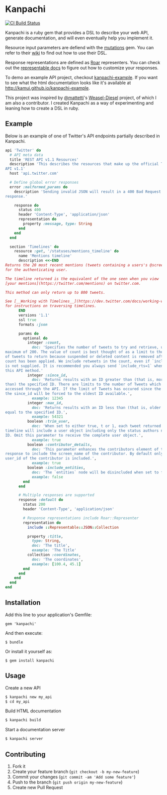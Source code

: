 # Kanpachi

[![CI Build Status](https://secure.travis-ci.org/kamui/kanpachi.png?branch=master)](http://travis-ci.org/kamui/kanpachi)

Kanpachi is a ruby gem that provides a DSL to describe your web API, generate documentation, and will even eventually
help you implement it.

Resource input parameters are defiend with the [mutations](https://github.com/cypriss/mutations) gem. You can refer to
their [wiki](https://github.com/cypriss/mutations/wiki/Filtering-Input) to find out how to use their DSL.

Response representations are defined as [Roar](https://github.com/apotonick/roar) representers. You can check out the
[representable docs](https://github.com/apotonick/representable) to figure out how to customize your responses.

To demo an example API project, checkout [kanpachi-example](https://github.com/kamui/kanpachi-example). If you want to see what the html documentation looks like it's available at <http://kamui.github.io/kanpachi-example>.

This project was inspired by [@mattetti](https://github.com/mattetti/)'s [Weasel-Diesel](https://github.com/mattetti/Weasel-Diesel) project, of which I am also a contributor. I created Kanpachi as a way of experimenting and leaning how to create a DSL in ruby.

## Example

Below is an example of one of Twitter's API endpoints partially described in Kanpachi.

```ruby
api 'Twitter' do
  # API meta data
  title 'REST API v1.1 Resources'
  description 'This describes the resources that make up the official Twitter
API v1.1'
  host 'api.twitter.com'

  # Define global error responses
  error :malformed_params do
    description 'Sending invalid JSON will result in a 400 Bad Request
response.'

    response do
      status 400
      header 'Content-Type', 'application/json'
      representation do
        property :message, type: String
      end
    end
  end

  section 'Timelines' do
    resource :get, '/statuses/mentions_timeline' do
      name 'Mentions timeline'
      description <<-END
Returns the 20 most recent mentions (tweets containing a users's @screen_name)
for the authenticating user.

The timeline returned is the equivalent of the one seen when you view
[your mentions](https://twitter.com/mentions) on twitter.com.

This method can only return up to 800 tweets.

See [__Working with Timelines__](https://dev.twitter.com/docs/working-with-timelines)
for instructions on traversing timelines.
      END
      versions '1.1'
      ssl true
      formats :json

      params do
        optional do
          integer :count,
            doc: 'Specifies the number of tweets to try and retrieve, up to a
maximum of 200. The value of count is best thought of as a limit to the number
of tweets to return because suspended or deleted content is removed after the
count has been applied. We include retweets in the count, even if `include_rts`
is not supplied. It is recommended you always send `include_rts=1` when using
this API method.'
          integer :since_id,
            doc: 'Returns results with an ID greater than (that is, more recent
than) the specified ID. There are limits to the number of Tweets which can be
accessed through the API. If the limit of Tweets has occured since the since_id,
the since_id will be forced to the oldest ID available.',
            example: 12345
          integer :max_id,
            doc: 'Returns results with an ID less than (that is, older than) or
equal to the specified ID.',
            example: 54321
          boolean :trim_user,
            doc: 'When set to either true, t or 1, each tweet returned in a
timeline will include a user object including only the status authors numerical
ID. Omit this parameter to receive the complete user object.',
            example: true
          boolean :contributor_details,
            doc: 'This parameter enhances the contributors element of the status
response to include the screen_name of the contributor. By default only the
user_id of the contributor is included.',
            example: true
          boolean :include_entities,
            doc: 'The `entities` node will be disincluded when set to false.',
            example: false
        end
      end

      # Multiple responses are supported
      response :default do
        status 200
        header 'Content-Type', 'application/json'

        # Response representations include Roar::Representer
        representation do
          include ::Representable::JSON::Collection

          property :title,
            type: String,
            doc: 'The title',
            example: 'The Title'
          collection :coordinates,
            doc: 'The coordinates',
            example: [100.4, 45.1]
        end
      end
    end
  end
end
```

## Installation

Add this line to your application's Gemfile:

    gem 'kanpachi'

And then execute:

    $ bundle

Or install it yourself as:

    $ gem install kanpachi

## Usage

Create a new API

```bash
$ kanpachi new my_api
$ cd my_api
```

Build HTML documentation

```bash
$ kanpachi build
```

Start a documentation server

```bash
$ kanpachi server
```

## Contributing

1. Fork it
2. Create your feature branch (`git checkout -b my-new-feature`)
3. Commit your changes (`git commit -am 'Add some feature'`)
4. Push to the branch (`git push origin my-new-feature`)
5. Create new Pull Request
